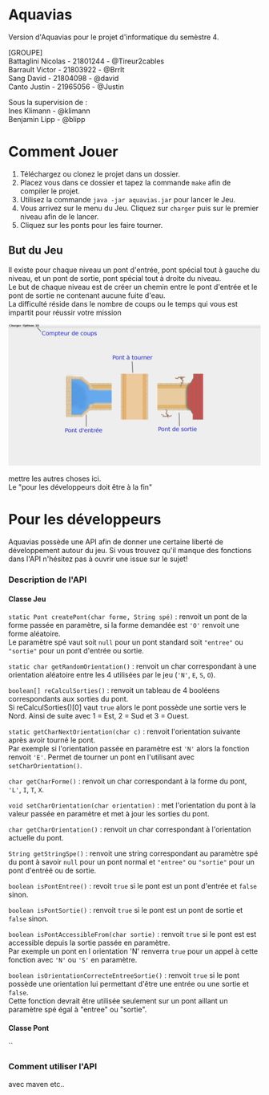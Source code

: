 # Aquavias

Version d'Aquavias pour le projet d'informatique du semèstre 4.  
  
[GROUPE]  
Battaglini Nicolas - 21801244 - @Tireur2cables  
Barrault Victor - 21803922 - @Brrlt  
Sang David - 21804098 - @david  
Canto Justin - 21965056 - @Justin   
  
Sous la supervision de :  
Ines Klimann - @klimann  
Benjamin Lipp - @blipp  
  
# Comment Jouer
    
1.  Téléchargez ou clonez le projet dans un dossier.
2.  Placez vous dans ce dossier et tapez la commande `make` afin de compiler le projet.
3.  Utilisez la commande `java -jar aquavias.jar` pour lancer le Jeu.
4.  Vous arrivez sur le menu du Jeu. Cliquez sur `charger` puis sur le premier niveau afin de le lancer.
5.  Cliquez sur les ponts pour les faire tourner.
  

## But du Jeu
  
Il existe pour chaque niveau un pont d'entrée, pont spécial tout à gauche du niveau, et un pont de sortie, pont spécial tout à droite du niveau.  
Le but de chaque niveau est de créer un chemin entre le pont d'entrée et le pont de sortie ne contenant aucune fuite d'eau.  
La difficulté réside dans le nombre de coups ou le temps qui vous est impartit pour réussir votre mission  
  
![image info](./resources/img/screenshot_niveau1.png)
  
  
  
mettre les autres choses ici.  
Le "pour les développeurs doit être à la fin"  
  
  
  
# Pour les développeurs
  
Aquavias possède une API afin de donner une certaine liberté de développement autour du jeu.
Si vous trouvez qu'il manque des fonctions dans l'API n'hésitez pas à ouvrir une issue sur le sujet!  
  
### Description de l'API
  
#### Classe Jeu
  
`static Pont createPont(char forme, String spé)` : renvoit un pont de la forme passée en paramètre, si la forme demandée est `'O'` renvoit une forme aléatoire.  
Le paramètre spé vaut soit `null` pour un pont standard soit `"entree"` ou `"sortie"` pour un pont d'entrée ou sortie.  
  
`static char getRandomOrientation()` : renvoit un char correspondant à une orientation aléatoire entre les 4 utilisées par le jeu (`'N'`, `E`, `S`, `O`).  
  
`boolean[] reCalculSorties()` : renvoit un tableau de 4 booléens correspondants aux sorties du pont.  
Si reCalculSorties()[0] vaut `true` alors le pont possède une sortie vers le Nord. Ainsi de suite avec 1 = Est, 2 = Sud et 3 = Ouest.  
  
`static getCharNextOrientation(char c)` : renvoit l'orientation suivante après avoir tourné le pont.  
Par exemple si l'orientation passée en paramètre est `'N'` alors la fonction renvoit `'E'`. Permet de tourner un pont en l'utilisant avec `setCharOrientation()`.  
  
`char getCharForme()` : renvoit un char correspondant à la forme du pont, `'L'`, `I`, `T`, `X`.  
  
`void setCharOrientation(char orientation)` : met l'orientation du pont à la valeur passée en paramètre et met à jour les sorties du pont.  
  
`char getCharOrientation()` : renvoit un char correspondant à l'orientation actuelle du pont.  
  
`String getStringSpe()` : renvoit une string correspondant au paramètre spé du pont à savoir `null` pour un pont normal et `"entree"` ou `"sortie"` pour un pont d'entréé ou de sortie.  
  
`boolean isPontEntree()` : revoit `true` si le pont est un pont d'entrée et `false` sinon.  
  
`boolean isPontSortie()` : renvoit `true` si le pont est un pont de sortie et `false` sinon.  
  
`boolean isPontAccessibleFrom(char sortie)` : renvoit `true` si le pont est est accessible depuis la sortie passée en paramètre.  
Par exemple un pont en I orientation 'N' renverra `true` pour un appel à cette fonction avec `'N'` ou `'S'` en paramètre.  
  
`boolean isOrientationCorrecteEntreeSortie()` : renvoit `true` si le pont possède une orientation lui permettant d'être une entrée ou une sortie et `false`.  
Cette fonction devrait être utilisée seulement sur un pont aillant un paramètre spé égal à "entree" ou "sortie".  
  
#### Classe Pont
  
``  
  
### Comment utiliser l'API
  
avec maven etc..  
  